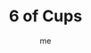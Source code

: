 ---
# basics
title     		 : "6 of Cups"
token					 : 'cups-06'
card_type			 : '' # major, minor, court
layout				 : "tarot-card"
author    		 : 'me'
one_liner 		 : "Charity, sharing, sacrifice, cooperation, fairness"
alt_names			 : ['Pleasure', 'Happiness']
images				 : ['assets/images/tarot/rws/rw-cups-06.jpg']
keywords			 : ['charity', 'sharing', 'sacrifice', 'cooperation', 'fairness']
url						 : 'tarot/cards/cups-06'
aliases				 : []

# password: 'foolish journey'
dropbox				 : 'https://www.dropbox.com/sh/3kll2mvjzkcmcdz/AAD0tgBXND7wZGK2ehoFujCaa?dl=0'

meaning_light  : "Donating your time and talents to others. Taking satisfaction in knowing how your efforts will aid others. Creating a “win-win” scenario. Giving even when you know repayment is not possible. Being motivated to do a good deed."

meaning_shadow : "Linking your sense of self-worth to the appraisals of others. Striving to appear more needy than you really are. Taking undeserved or unmerited charity. Bragging about your charitable efforts. Profiteering in times of distress. Refusing to share a burden."

# more detail
correspondence_planet 			: "Sun"
correspondence_astrological : "Scorpio"
correspondence_affirmation  : "I freely give myself to others, expecting nothing in return."
correspondence_story 				: "Defying conventional wisdom, the main character lends his or her support to a hopeless cause."

advice_relationships 	 : "We like to say relationships involve give and take; this card invites you to focus on giving more than receiving. Watch for opportunities to take on chores that neither you nor your friends (or partners) enjoy. Surprise a loved one with an unexpected, unmerited gift."

advice_work 					 : "Most people focus on profit; what might happen if you focused on giving instead? A gift given with strings attached deserves a skeptical response. When charitable gestures are revealed (or perceived) as bribes, don’t expect good results."

advice_spirituality 	 : "Few things energize the weary spirit like service. Volunteer. Lend a helping hand to someone in need. Give of your time, your money, and your talents—all three. In helping others, you help yourself."

advice_personal_growth : "When you can give something without expecting anything in return, you’ve reached an important milestone. Accelerate your quest for maturity; practice giving with no thought of what’s in it for you."

advice_fortune_telling : "A stingy spirit is strangling your enjoyment of life. Loosen up and think of others for once, why don’t you?"

questions	: ["How might expectations of payment (or repayment) be shaping your own situation?", "Does your question hinge on a scarcity mentality or an abundance mentality?", "What gifts do I possess? How freely do I give them?", "How can I practice unconditional giving?", "How would things change if I became a more charitable person?"]

# referenced in the symbols.toml data file
symbols	  : ['6', 'cups', 'flowers-in-cups']

# metadata
suppress_topnav : true
related_cards 	: []

---